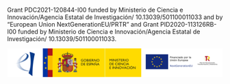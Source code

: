 Grant PDC2021-120844-I00 funded by Ministerio de Ciencia e Innovación/Agencia Estatal de Investigación/ 10.13039/501100011033 and by “European Union NextGenerationEU/PRTR” and Grant PID2020-113126RB-I00 funded by Ministerio de Ciencia e Innovación/Agencia Estatal de Investigación/ 10.13039/501100011033.

![financing](funded.png)
